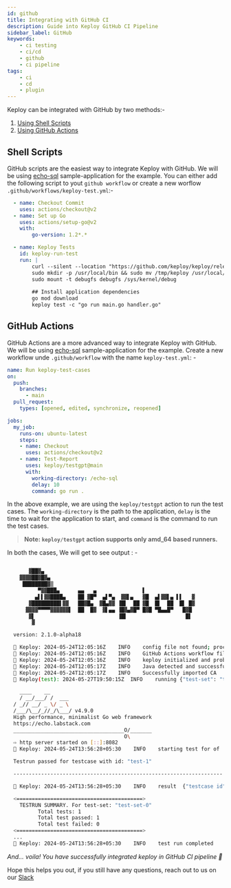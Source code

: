 ```yaml
---
id: github
title: Integrating with GitHub CI
description: Guide into Keploy GitHub CI Pipeline
sidebar_label: GitHub
keywords:
    - ci testing
    - ci/cd
    - github
    - ci pipeline
tags:
    - ci
    - cd
    - plugin
---
```


Keploy can be integrated with GitHub by two methods:-
1. [Using Shell Scripts](#shell-scripts)
2. [Using GitHub Actions](#github-actions)

## Shell Scripts
GitHub scripts are the easiest way to integrate Keploy with GitHub. We will be using [echo-sql](https://github.com/keploy/samples-go/tree/main/echo-sql) sample-application for the example. You can either add the following script to yout `github workflow` or create a new worflow `.github/workflows/keploy-test.yml`:-

```yaml
  - name: Checkout Commit
    uses: actions/checkout@v2
  - name: Set up Go
    uses: actions/setup-go@v2
    with:
        go-version: 1.2*.*

  - name: Keploy Tests
    id: keploy-run-test
    run: |
        curl --silent --location "https://github.com/keploy/keploy/releases/latest/download/keploy_linux_amd64.tar.gz" | tar xz -C /tmp
        sudo mkdir -p /usr/local/bin && sudo mv /tmp/keploy /usr/local/bin/keploy
        sudo mount -t debugfs debugfs /sys/kernel/debug
          
        ## Install application dependencies
        go mod download
        keploy test -c "go run main.go handler.go"
```

## GitHub Actions
GitHub Actions are a more advanced way to integrate Keploy with GitHub. We will be using [echo-sql](https://github.com/keploy/samples-go/tree/main/echo-sql) sample-application for the example. Create a new workflow unde `.github/workflow` with the name `keploy-test.yml`: - 

```yaml
name: Run keploy-test-cases
on:
  push:
    branches:
      - main
  pull_request:
    types: [opened, edited, synchronize, reopened]

jobs:
  my_job:
    runs-on: ubuntu-latest
    steps:
    - name: Checkout
      uses: actions/checkout@v2
    - name: Test-Report
      uses: keploy/testgpt@main
      with:
        working-directory: /echo-sql
        delay: 10
        command: go run .
```

In the above example, we are using the `keploy/testgpt` action to run the test cases. The `working-directory` is the path to the application, `delay` is the time to wait for the application to start, and `command` is the command to run the test cases.

> **Note: `keploy/testgpt` action supports only amd_64 based runners.**

In both the cases, We will get to see output : -

```sh

       ▓██▓▄
    ▓▓▓▓██▓█▓▄
     ████████▓▒
          ▀▓▓███▄      ▄▄   ▄               ▌
         ▄▌▌▓▓████▄    ██ ▓█▀  ▄▌▀▄  ▓▓▌▄   ▓█  ▄▌▓▓▌▄ ▌▌   ▓
       ▓█████████▌▓▓   ██▓█▄  ▓█▄▓▓ ▐█▌  ██ ▓█  █▌  ██  █▌ █▓
      ▓▓▓▓▀▀▀▀▓▓▓▓▓▓▌  ██  █▓  ▓▌▄▄ ▐█▓▄▓█▀ █▓█ ▀█▄▄█▀   █▓█
       ▓▌                           ▐█▌                   █▌
        ▓

  version: 2.1.0-alpha18

  🐰 Keploy: 2024-05-24T12:05:16Z 	INFO	config file not found; proceeding with flags only
  🐰 Keploy: 2024-05-24T12:05:16Z 	INFO	GitHub Actions workflow file generated successfully	{"path": "/githubactions/keploy.yml"}
  🐰 Keploy: 2024-05-24T12:05:16Z 	INFO	keploy initialized and probes added to the kernel.
  🐰 Keploy: 2024-05-24T12:05:17Z 	INFO	Java detected and successfully imported CA	{"path": "/usr/lib/jvm/temurin-11-jdk-amd64/lib/security/cacerts", "output": "Warning: use -cacerts option to access cacerts keystore\nCertificate was added to keystore\n"}
  🐰 Keploy: 2024-05-24T12:05:17Z 	INFO	Successfully imported CA	{"": "V2FybmluZzogdXNlIC1jYWNlcnRzIG9wdGlvbiB0byBhY2Nlc3MgY2FjZXJ0cyBrZXlzdG9yZQpDZXJ0aWZpY2F0ZSB3YXMgYWRkZWQgdG8ga2V5c3RvcmUK"}
  🐰 Keploy(test): 2024-05-27T19:50:15Z 	INFO	running	{"test-set": "test-set-0"}

    ____    __
    / __/___/ /  ___
  / _// __/ _ \/ _ \
  /___/\__/_//_/\___/ v4.9.0
  High performance, minimalist Go web framework
  https://echo.labstack.com
  ____________________________________O/_______
                                      O\
  ⇨ http server started on [::]:8082
  🐰 Keploy: 2024-05-24T13:56:28+05:30    INFO    starting test for of    {"test case": "test-1", "test set": "test-set-0"}

  Testrun passed for testcase with id: "test-1"

  --------------------------------------------------------------------

  🐰 Keploy: 2024-05-24T13:56:28+05:30    INFO    result  {"testcase id": "test-1", "testset id": "test-set-0", "passed": "true"}

  <=========================================> 
    TESTRUN SUMMARY. For test-set: "test-set-0"
          Total tests: 1
          Total test passed: 1
          Total test failed: 0
  <=========================================> 
  ...
  🐰 Keploy: 2024-05-24T13:56:28+05:30    INFO    test run completed      {"passed overall": true}
```

_And... voila! You have successfully integrated keploy in GitHub CI pipeline 🌟_

Hope this helps you out, if you still have any questions, reach out to us on our [Slack](https://join.slack.com/t/keploy/shared_invite/zt-2dno1yetd-Ec3el~tTwHYIHgGI0jPe7A)